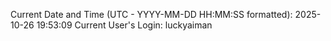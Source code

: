 Current Date and Time (UTC - YYYY-MM-DD HH:MM:SS formatted): 2025-10-26 19:53:09
Current User's Login: luckyaiman
